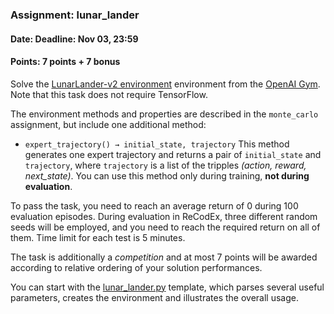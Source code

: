 ### Assignment: lunar_lander
#### Date: Deadline: Nov 03, 23:59
#### Points: 7 points + 7 bonus

Solve the [LunarLander-v2 environment](https://gym.openai.com/envs/LunarLander-v2)
environment from the [OpenAI Gym](https://gym.openai.com/). Note that this task
does not require TensorFlow.

The environment methods and properties are described in the `monte_carlo` assignment,
but include one additional method:
- `expert_trajectory() → initial_state, trajectory` This method generates
  one expert trajectory and returns a pair of `initial_state` and `trajectory`,
  where `trajectory` is a list of the tripples _(action, reward, next_state)_.
  You can use this method only during training, **not during evaluation**.

To pass the task, you need to reach an average return of 0 during 100 evaluation episodes.
During evaluation in ReCodEx, three different random seeds will be employed, and
you need to reach the required return on all of them. Time limit for each test
is 5 minutes.

The task is additionally a _competition_ and at most 7 points will be awarded
according to relative ordering of your solution performances.

You can start with the [lunar_lander.py](https://github.com/ufal/npfl122/tree/past-2021/labs/03/lunar_lander.py)
template, which parses several useful parameters, creates the environment
and illustrates the overall usage.
